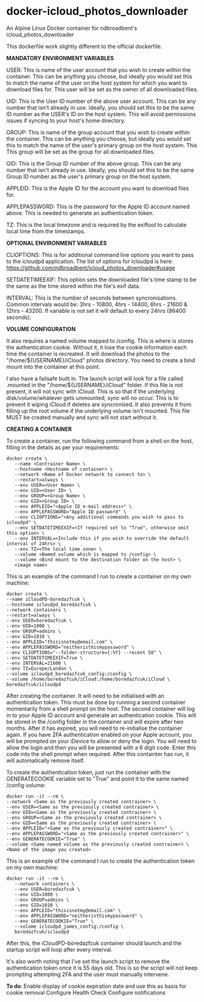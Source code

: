 # docker-icloud_photos_downloader
An Alpine Linux Docker container for ndbroadbent's icloud_photos_downloader

This dockerfile work slightly different to the official dockerfile.

**MANDATORY ENVIRONMENT VARIABLES**

USER: This is name of the user account that you wish to create within the container. This can be anything you choose, but ideally you would set this to match the name of the user on the host system for which you want to download files for. This user will be set as the owner of all downloaded files.

UID: This is the User ID number of the above user account. This can be any number that isn't already in use. Ideally, you should set this to be the same ID number as the USER's ID on the host system. This will avoid permissions issues if syncing to your host's home directory.

GROUP: This is name of the group account that you wish to create within the container. This can be anything you choose, but ideally you would set this to match the name of the user's primary group on the host system. This This group will be set as the group for all downloaded files.

GID: This is the Group ID number of the above group. This can be any number that isn't already in use. Ideally, you should set this to be the same Group ID number as the user's primary group on the host system.

APPLEID: This is the Apple ID for the account you want to download files for.

APPLEPASSWORD: This is the password for the Apple ID account named above. This is needed to generate an authentication token.

TZ: This is the local timezone and is required by the exiftool to calculate local time from the timestamps.

**OPTIONAL ENVIRONMENT VARIABLES**

CLIOPTIONS: This is for additional command line options you want to pass to the icloudpd application. The list of options for icloudpd is here: https://github.com/ndbroadbent/icloud_photos_downloader#usage

SETDATETIMEEXIF: This option sets the downloaded file's time stamp to be the same as the time stored within the file's exif data.

INTERVAL: This is the number of seconds between syncronisations. Common intervals would be: 3hrs - 10800, 4hrs - 14400, 6hrs - 21600 & 12hrs - 43200. If variable is not set it will default to every 24hrs (86400 seconds).

**VOLUME CONFIGURATION**

It also requires a named volume mapped to /config. This is where is stores the authentication cookie. Without it, it lose the cookie information each time the container is recreated.
It will download the photos to the "/home/${USERNAME}/iCloud" photos directory. You need to create a bind mount into the container at this point.

I also have a failsafe built in. The launch script will look for a file called .mounted in the "/home/${USERNAME}/iCloud" folder. If this file is not present, it will not sync with iCloud. This is so that if the underlying disk/volume/whatever gets unmounted, sync will no occur. This is to prevent it wiping iCloud if deletes are syncronised. It also prevents it from filling up the root volume if the underlying volume isn't mounted. This file MUST be created manually and sync will not start without it.

**CREATING A CONTAINER**

To create a container, run the following command from a shell on the host, filling in the details as per your requirements:

```
docker create \
   --name <Contrainer Name> \
   --hostname <Hostname of container> \
   --network <Name of Docker network to connect to> \
   --restart=always \
   --env USER=<User Name> \
   --env UID=<User ID> \
   --env GROUP=<Group Name> \
   --env GID=<Group ID> \
   --env APPLEID="<Apple ID e-mail address>" \
   --env APPLEPASSWORD="Apple ID password" \
   --env CLIOPTIONS="<Any additional commands you wish to pass to icloudpd" \
   --env SETDATETIMEEXIF=<If required set to "True", otherwise omit this option> \
   --env INTERVAL=<Include this if you wish to override the default interval of 24hrs> \
   --env TZ=<The local time zone> \
   --volume <Named volume which is mapped to /config> \
   --volume <Bind mount to the destination folder on the host> \
   <image name>
   ```
   
   This is an example of the command I run to create a container on my own machine:
   
   ```
   docker create \
   --name iCloudPD-boredazfcuk \
   --hostname icloudpd_boredazfcuk \
   --network containers \
   --restart=always \
   --env USER=boredazfcuk \
   --env UID=1000 \
   --env GROUP=admins \
   --env GID=1010 \
   --env APPLEID="thisisnotmy@email.com" \
   --env APPLEPASSWORD="neitheristhismypassword" \
   --env CLIOPTIONS="--folder-structure={:%Y} --recent 50" \
   --env SETDATETIMEEXIF=True \
   --env INTERVAL=21600 \
   --env TZ=Europe/London \
   --volume icloudpd_boredazfcuk_config:/config \
   --volume /home/boredazfcuk/iCloud:/home/boredazfcuk/iCloud \
   boredazfcuk/icloudpd
   ```
   
After creating the container. It will need to be initialised with an authentication token. This must be done by running a second container momentarily from a shell prompt on the host. The second container will log in to your Apple ID account and generate an authentication cookie. This will be stored in the /config folder in the container and will expire after two months. After it has expired, you will need to re-initialise the container again. If you have 2FA authentication enabled on your Apple account, you will be prompted on your iDevice to allow or deny the login. You will need to allow the login and then you will be presented with a 6 digit code. Enter this code into the shell prompt when required. After this containter has run, it will automatically remove itself.
   
To create the authentication token, just run the container with the GENERATECOOKIE variable set to "True" and point it to the same named /config volume:
   ```
   docker run -it --rm \
   --network <Same as the previously created contrainer> \
   --env USER=<Same as the previously created contrainer> \
   --env UID=<Same as the previously created contrainer> \
   --env GROUP=<Same as the previously created contrainer> \
   --env GID=<Same as the previously created contrainer> \
   --env APPLEID="<Same as the previously created contrainer>" \
   --env APPLEPASSWORD="<Same as the previously created contrainer>" \
   --env GENERATECOOKIE="True" \
   --volume <Same named volume as the previously created contrainer> \
   <Name of the image you created>
   ```
   
This is an example of the command I run to create the authentication token on my own machine:
```
docker run -it --rm \
   --network containers \
   --env USER=boredazfcuk \
   --env UID=1000 \
   --env GROUP=admins \
   --env GID=1010 \
   --env APPLEID="thisisnotmy@email.com" \
   --env APPLEPASSWORD="neitheristhismypassword" \
   --env GENERATECOOKIE="True" \
   --volume icloudpd_james_config:/config \
   boredazfcuk/icloudpd
```

After this, the iCloudPD-boredazfcuk container should launch and the startup script will loop after every interval.
   
It's also worth noting that I've set the launch script to remove the authentication token once it is 55 days old. This is so the script will not keep prompting attempting 2FA and the user must manually intervene.
   
**To do**:
      Enable display of cookie expiration date and use this as basis for cookie removal
      Configure Health Check
      Configure notifications
